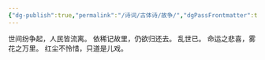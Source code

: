 ```yaml
---
{"dg-publish":true,"permalink":"/诗词/古体诗/故争/","dgPassFrontmatter":true,"created":"2025-05-10T06:19:09.000+08:00","updated":"2025-06-01T11:00:47.242+08:00"}
---
```



世间纷争起，人民皆流离。
依稀记故里，仍欲归还去。
乱世已。
命运之悲喜，雾花之万里。
红尘不怜惜，只道是儿戏。
